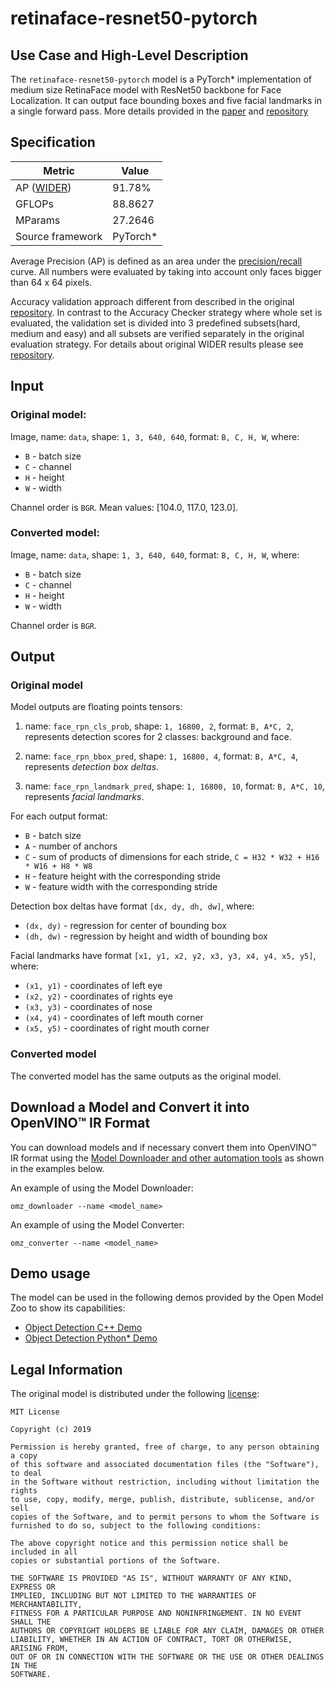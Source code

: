 # retinaface-resnet50-pytorch

## Use Case and High-Level Description

The `retinaface-resnet50-pytorch` model is a PyTorch\* implementation of medium size RetinaFace model with ResNet50 backbone for Face Localization. It can output face bounding boxes and five facial landmarks in a single forward pass. More details provided in the [paper](https://arxiv.org/abs/1905.00641) and [repository](https://github.com/biubug6/Pytorch_Retinaface)

## Specification

| Metric                                                        | Value       |
|---------------------------------------------------------------|-------------|
| AP ([WIDER](http://mmlab.ie.cuhk.edu.hk/projects/WIDERFace/)) | 91.78%      |
| GFLOPs                                                        | 88.8627     |
| MParams                                                       | 27.2646     |
| Source framework                                              | PyTorch\*   |

Average Precision (AP) is defined as an area under the
[precision/recall](https://en.wikipedia.org/wiki/Precision_and_recall)
curve. All numbers were evaluated by taking into account only faces bigger than
64 x 64 pixels.

Accuracy validation approach different from described in the original [repository](https://github.com/biubug6/Pytorch_Retinaface/tree/master/widerface_evaluate). In contrast to the Accuracy Checker strategy where whole set is evaluated, the validation set is divided into 3 predefined subsets(hard, medium and easy) and all subsets are verified separately in the original evaluation strategy.
For details about original WIDER results please see [repository](https://github.com/biubug6/Pytorch_Retinaface#widerface-val-performance-in-single-scale-when-using-resnet50-as-backbone-net).

## Input

### Original model:

Image, name: `data`,  shape: `1, 3, 640, 640`, format: `B, C, H, W`, where:

- `B` - batch size
- `C` - channel
- `H` - height
- `W` - width

Channel order is `BGR`.
Mean values: [104.0, 117.0, 123.0].

### Converted model:

Image, name: `data`,  shape: `1, 3, 640, 640`, format: `B, C, H, W`, where:

- `B` - batch size
- `C` - channel
- `H` - height
- `W` - width

Channel order is `BGR`.

## Output

### Original model

Model outputs are floating points tensors:

1. name: `face_rpn_cls_prob`, shape: `1, 16800, 2`, format: `B, A*C, 2`, represents detection scores for 2 classes: background and face.

2. name: `face_rpn_bbox_pred`,  shape: `1, 16800, 4`, format: `B, A*C, 4`, represents *detection box deltas*.

3. name: `face_rpn_landmark_pred`, shape: `1, 16800, 10`, format: `B, A*C, 10`, represents *facial landmarks*.

For each output format:

- `B` - batch size
- `A` - number of anchors
- `C` - sum of products of dimensions for each stride, `C = H32 * W32 + H16 * W16 + H8 * W8`
- `H` - feature height with the corresponding stride
- `W` - feature width with the corresponding stride

Detection box deltas have format `[dx, dy, dh, dw]`, where:

- `(dx, dy)` - regression for center of bounding box
- `(dh, dw)` - regression by height and width of bounding box

Facial landmarks have format `[x1, y1, x2, y2, x3, y3, x4, y4, x5, y5]`, where:

- `(x1, y1)` - coordinates of left eye
- `(x2, y2)` - coordinates of rights eye
- `(x3, y3)` - coordinates of nose
- `(x4, y4)` - coordinates of left mouth corner
- `(x5, y5)` - coordinates of right mouth corner

### Converted model

The converted model has the same outputs as the original model.

## Download a Model and Convert it into OpenVINO™ IR Format

You can download models and if necessary convert them into OpenVINO™ IR format using the [Model Downloader and other automation tools](../../../tools/model_tools/README.md) as shown in the examples below.

An example of using the Model Downloader:
```
omz_downloader --name <model_name>
```

An example of using the Model Converter:
```
omz_converter --name <model_name>
```

## Demo usage

The model can be used in the following demos provided by the Open Model Zoo to show its capabilities:

* [Object Detection C++ Demo](../../../demos/object_detection_demo/cpp/README.md)
* [Object Detection Python\* Demo](../../../demos/object_detection_demo/python/README.md)

## Legal Information

The original model is distributed under the following
[license](https://raw.githubusercontent.com/biubug6/Pytorch_Retinaface/master/LICENSE.MIT):

```
MIT License

Copyright (c) 2019

Permission is hereby granted, free of charge, to any person obtaining a copy
of this software and associated documentation files (the "Software"), to deal
in the Software without restriction, including without limitation the rights
to use, copy, modify, merge, publish, distribute, sublicense, and/or sell
copies of the Software, and to permit persons to whom the Software is
furnished to do so, subject to the following conditions:

The above copyright notice and this permission notice shall be included in all
copies or substantial portions of the Software.

THE SOFTWARE IS PROVIDED "AS IS", WITHOUT WARRANTY OF ANY KIND, EXPRESS OR
IMPLIED, INCLUDING BUT NOT LIMITED TO THE WARRANTIES OF MERCHANTABILITY,
FITNESS FOR A PARTICULAR PURPOSE AND NONINFRINGEMENT. IN NO EVENT SHALL THE
AUTHORS OR COPYRIGHT HOLDERS BE LIABLE FOR ANY CLAIM, DAMAGES OR OTHER
LIABILITY, WHETHER IN AN ACTION OF CONTRACT, TORT OR OTHERWISE, ARISING FROM,
OUT OF OR IN CONNECTION WITH THE SOFTWARE OR THE USE OR OTHER DEALINGS IN THE
SOFTWARE.
```
